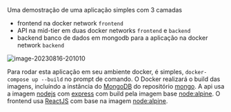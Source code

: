 Uma demostração de uma aplicação simples com 3 camadas

* frontend na docker network `frontend`
* API na mid-tier em duas docker networks `frontend` e `backend`
* backend banco de dados em mongodb para a aplicação na docker network `backend`

![image-20230816-201010](https://github.com/dmedeirosedglobo/docker-frontend-api-backend/assets/114950111/79610834-0260-4f0b-9864-c433780751b6)


Para rodar esta aplicação em seu ambiente docker, é simples, ```docker-compose up --build``` no prompt de comando. O Docker realizará o build das imagens, incluíndo a instância do [MongoDB](https://www.mongodb.com/) do repositório [mongo](https://hub.docker.com/_/mongo). A api usa a imagem [nodejs](https://nodejs.org/) com [express](http://expressjs.com/) com build pela imagem base [node:alpine](https://hub.docker.com/_/node). O frontend usa [ReactJS](https://reactjs.org/) com base na imagem [node:alpine](https://hub.docker.com/_/node).

